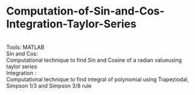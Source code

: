 # Computation-of-Sin-and-Cos-Integration-Taylor-Series
<br/> Tools: MATLAB
<br/>
Sin and Cos:
<br/>  Computational technique to find Sin and Cosine of a radian valueusing taylor series
<br/>
Integration : 
<br/>  Computational technique to find integral of polynomial using Trapeziodal, Simpson 1/3 and Simpson 3/8 rule
  
